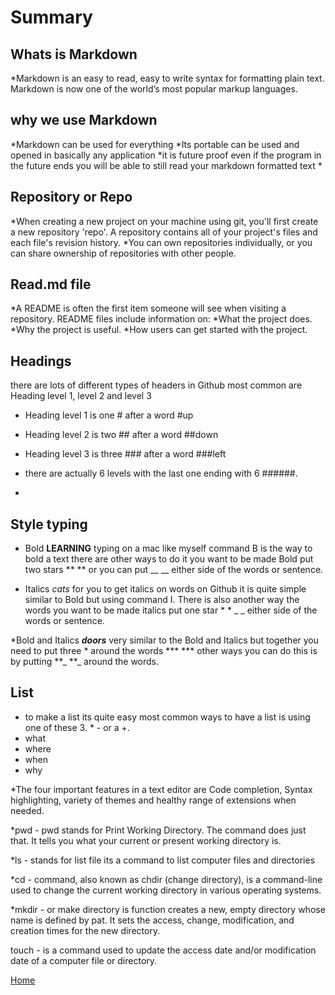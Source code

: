 # Summary 

## Whats is Markdown
*Markdown is an easy to read, easy to write syntax for formatting plain text. Markdown is now one of the world’s most popular markup languages.

## why we use Markdown 
*Markdown can be used for everything
*Its portable can be used and opened in basically any application
*it is future proof even if the program in the future ends you will be able to still read your markdown formatted text
*

## Repository or Repo

*When creating a new project on your machine using git, you'll first create a new repository 'repo'. A repository contains all of your project's files and each file's revision history.
*You can own repositories individually, or you can share ownership of repositories with other people.



## Read.md file
*A README is often the first item someone will see when visiting a repository. README files include information on: 
*What the project does. 
*Why the project is useful. 
*How users can get started with the project.

## Headings 

there are lots of different types of headers in Github most common are Heading level 1, level 2 and level 3 
* Heading level 1 is one # after a word
#up
* Heading level 2 is two ## after a word
##down
* Heading level 3 is three ### after a word
###left

* there are actually 6 levels with the last one ending with 6 ######.

* 

## Style typing 
* Bold **LEARNING** typing on a mac like myself  command B is the way to bold a text there are other ways to do it you want to be made Bold put two stars ** ** or you can put __ __ either side of the words or sentence. 
  
* Italics *cats* for you to get italics on words on Github it is quite simple similar to Bold but using command I. There is also another way the words you want to be made italics put one star * *  _ _ either side of the words or sentence. 

*Bold and Italics ***doors*** very similar to the Bold and Italics but together you need to put three * around the words *** *** other ways you can do this is by putting **_  **_ around the words.


## List
* to make a list its quite easy most common ways to have a list is using one of these 3. *  -  or a +.
* what
* where
* when
* why


 *The four important features in a text editor are Code completion, Syntax highlighting, variety of themes and  healthy range of extensions when needed.

 *pwd - pwd stands for Print Working Directory. The command does just that. It tells you what your current or present working directory is.
 
 *ls - stands for list file its a command to list computer files and directories
 
 *cd - command, also known as chdir (change directory), is a command-line used to change the current working directory in various operating systems.
 
 *mkdir - or make directory is function creates a new, empty directory whose name is defined by pat. It sets the access, change, modification, and creation times for the new directory. 
 
touch - is a command used to update the access date and/or modification date of a computer file or directory.



[Home](README.md)
